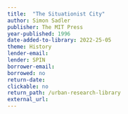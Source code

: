 ```yaml
---
title:  "The Situationist City"
author: Simon Sadler
publisher: The MIT Press
year-published: 1996
date-added-to-library: 2022-25-05
theme: History
lender-email:
lender: SPIN
borrower-email:
borrowed: no
return-date:
clickable: no
return_path: /urban-research-library
external_url: 
---
```

